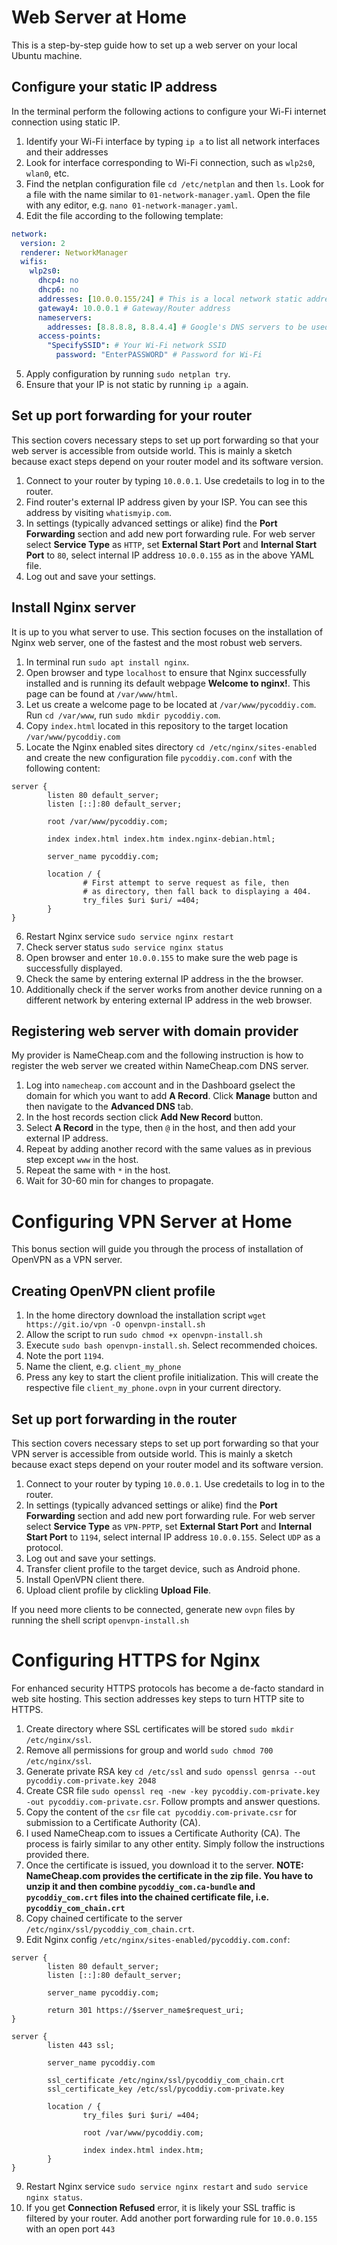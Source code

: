 # Web Server at Home

This is a step-by-step guide how to set up a web server on your local Ubuntu machine.

## Configure your static IP address
In the terminal perform the following actions to configure your Wi-Fi internet connection using static IP.

1. Identify your Wi-Fi interface by typing `ip a` to list all network interfaces and their addresses
2. Look for interface corresponding to Wi-Fi connection, such as `wlp2s0`, `wlan0`, etc.
3. Find the netplan configuration file `cd /etc/netplan` and then `ls`. Look for a file with the name similar to `01-network-manager.yaml`. Open the file with any editor, e.g. `nano 01-network-manager.yaml`.
4. Edit the file according to the following template:

```yaml
network:
  version: 2
  renderer: NetworkManager
  wifis:
    wlp2s0:
      dhcp4: no
      dhcp6: no
      addresses: [10.0.0.155/24] # This is a local network static address
      gateway4: 10.0.0.1 # Gateway/Router address
      nameservers:
        addresses: [8.8.8.8, 8.8.4.4] # Google's DNS servers to be used for name resolution
      access-points:
        "SpecifySSID": # Your Wi-Fi network SSID
          password: "EnterPASSWORD" # Password for Wi-Fi
```

5. Apply configuration by running `sudo netplan try`.
6. Ensure that your IP is not static by running `ip a` again.

## Set up port forwarding for your router
This section covers necessary steps to set up port forwarding so that your web server is accessible from outside world. This is mainly a sketch because exact steps depend on your router model and its software version.

1. Connect to your router by typing `10.0.0.1`. Use credetails to log in to the router.
2. Find router's external IP address given by your ISP. You can see this address by visiting `whatismyip.com`.
3. In settings (typically advanced settings or alike) find the **Port Forwarding** section and add new port forwarding rule. For web server select **Service Type** as `HTTP`, set **External Start Port** and **Internal Start Port** to `80`, select internal IP address `10.0.0.155` as in the above YAML file.
4. Log out and save your settings.

## Install Nginx server
It is up to you what server to use. This section focuses on the installation of Nginx web server, one of the fastest and the most robust web servers.

1. In terminal run `sudo apt install nginx`.
2. Open browser and type `localhost` to ensure that Nginx successfully installed and is running its default webpage **Welcome to nginx!**. This page can be found at `/var/www/html`.
3. Let us create a welcome page to be located at `/var/www/pycoddiy.com`. Run `cd /var/www`, run `sudo mkdir pycoddiy.com`.
4. Copy `index.html` located in this repository to the target location `/var/www/pycoddiy.com`
5. Locate the Nginx enabled sites directory `cd /etc/nginx/sites-enabled` and create the new configuration file `pycoddiy.com.conf` with the following content:

```nginx
server {
        listen 80 default_server;
        listen [::]:80 default_server;

        root /var/www/pycoddiy.com;

        index index.html index.htm index.nginx-debian.html;

        server_name pycoddiy.com;

        location / {
                # First attempt to serve request as file, then
                # as directory, then fall back to displaying a 404.
                try_files $uri $uri/ =404;
        }
}
```

6. Restart Nginx service `sudo service nginx restart`
7. Check server status `sudo service nginx status`
8. Open browser and enter `10.0.0.155` to make sure the web page is successfully displayed.
9. Check the same by entering external IP address in the the browser.
10. Additionally check if the server works from another device running on a different network by entering external IP address in the web browser.

## Registering web server with domain provider
My provider is NameCheap.com and the following instruction is how to register the web server we created within NameCheap.com DNS server.

1. Log into `namecheap.com` account and in the Dashboard gselect the domain for which you want to add **A Record**. Click **Manage** button and then navigate to the **Advanced DNS** tab.
2. In the host records section click **Add New Record** button.
3. Select **A Record** in the type, then `@` in the host, and then add your external IP address.
4. Repeat by adding another record with the same values as in previous step except `www` in the host.
5. Repeat the same with `*` in the host.
6. Wait for 30-60 min for changes to propagate.

# Configuring VPN Server at Home
This bonus section will guide you through the process of installation of OpenVPN as a VPN server.

## Creating OpenVPN client profile
1. In the home directory download the installation script `wget https://git.io/vpn -O openvpn-install.sh`
2. Allow the script to run `sudo chmod +x openvpn-install.sh`
3. Execute `sudo bash openvpn-install.sh`. Select recommended choices.
4. Note the port `1194`.
5. Name the client, e.g. `client_my_phone`
6. Press any key to start the client profile initialization. This will create the respective file `client_my_phone.ovpn` in your current directory.

## Set up port forwarding in the router

This section covers necessary steps to set up port forwarding so that your VPN server is accessible from outside world. This is mainly a sketch because exact steps depend on your router model and its software version.

1. Connect to your router by typing `10.0.0.1`. Use credetails to log in to the router.
2. In settings (typically advanced settings or alike) find the **Port Forwarding** section and add new port forwarding rule. For web server select **Service Type** as `VPN-PPTP`, set **External Start Port** and **Internal Start Port** to `1194`, select internal IP address `10.0.0.155`. Select `UDP` as a protocol.
3. Log out and save your settings.
4. Transfer client profile to the target device, such as Android phone.
5. Install OpenVPN client there.
6. Upload client profile by clickling **Upload File**.

If you need more clients to be connected, generate new `ovpn` files by running the shell script `openvpn-install.sh`

# Configuring HTTPS for Nginx
For enhanced security HTTPS protocols has become a de-facto standard in web site hosting. This section addresses key steps to turn HTTP site to HTTPS.

1. Create directory where SSL certificates will be stored `sudo mkdir /etc/nginx/ssl`.
2. Remove all permissions for group and world `sudo chmod 700 /etc/nginx/ssl`.
3. Generate private RSA key `cd /etc/ssl` and `sudo openssl genrsa --out pycoddiy.com-private.key 2048` 
4. Create CSR file `sudo openssl req -new -key pycoddiy.com-private.key -out pycoddiy.com-private.csr`. Follow prompts and answer questions.
5. Copy the content of the `csr` file `cat pycoddiy.com-private.csr` for submission to a Certificate Authority (CA). 
6. I used NameCheap.com to issues a Certificate Authority (CA). The process is fairly similar to any other entity. Simply follow the instructions provided there. 
7. Once the certificate is issued, you download it to the server. **NOTE: NameCheap.com provides the certificate in the zip file. You have to unzip it and then combine `pycoddiy_com.ca-bundle` and `pycoddiy_com.crt` files into the chained certificate file, i.e. `pycoddiy_com_chain.crt`** 
8. Copy chained certificate to the server `/etc/nginx/ssl/pycoddiy_com_chain.crt`.
8. Edit Nginx config `/etc/nginx/sites-enabled/pycoddiy.com.conf`:

```nginx
server {
        listen 80 default_server;
        listen [::]:80 default_server;

        server_name pycoddiy.com;

        return 301 https://$server_name$request_uri;
}

server {
        listen 443 ssl;

        server_name pycoddiy.com

        ssl_certificate /etc/nginx/ssl/pycoddiy_com_chain.crt
        ssl_certificate_key /etc/ssl/pycoddiy.com-private.key

        location / {
                try_files $uri $uri/ =404;

                root /var/www/pycoddiy.com;

                index index.html index.htm;
        }
}
```

9. Restart Nginx service `sudo service nginx restart` and `sudo service nginx status`.
10. If you get **Connection Refused** error, it is likely your SSL traffic is filtered by your router. Add another port forwarding rule for `10.0.0.155` with an open port `443`